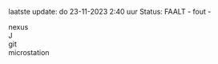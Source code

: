 laatste update: 
do 23-11-2023  2:40   uur 
Status: FAALT - fout - 
<div class="service R">nexus</div><div class="service R">J</div><div class="service R">git</div><div class="service Y">microstation</div>